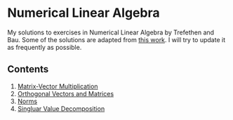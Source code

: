 # Numerical Linear Algebra
My solutions to exercises in Numerical Linear Algebra by Trefethen and Bau. Some of the solutions are adapted from [this work](https://www.quantsummaries.com/trefethen_bau.pdf). I will try to update it as frequently as possible.

## Contents

1. [Matrix-Vector Multiplication](Sol1.pdf)
2. [Orthogonal Vectors and Matrices](Sol2.pdf)
3. [Norms](Sol3.pdf)
4. [Singluar Value Decomposition](Sol4.pdf)
